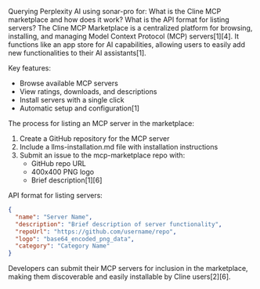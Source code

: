 Querying Perplexity AI using sonar-pro for: What is the Cline MCP marketplace and how does it work? What is the API format for listing servers?
The Cline MCP Marketplace is a centralized platform for browsing, installing, and managing Model Context Protocol (MCP) servers[1][4]. It functions like an app store for AI capabilities, allowing users to easily add new functionalities to their AI assistants[1].

Key features:
- Browse available MCP servers
- View ratings, downloads, and descriptions
- Install servers with a single click
- Automatic setup and configuration[1]

The process for listing an MCP server in the marketplace:
1. Create a GitHub repository for the MCP server
2. Include a llms-installation.md file with installation instructions
3. Submit an issue to the mcp-marketplace repo with:
   - GitHub repo URL
   - 400x400 PNG logo
   - Brief description[1][6]

API format for listing servers:
```json
{
  "name": "Server Name",
  "description": "Brief description of server functionality",
  "repoUrl": "https://github.com/username/repo",
  "logo": "base64_encoded_png_data",
  "category": "Category Name"
}
```

Developers can submit their MCP servers for inclusion in the marketplace, making them discoverable and easily installable by Cline users[2][6].
